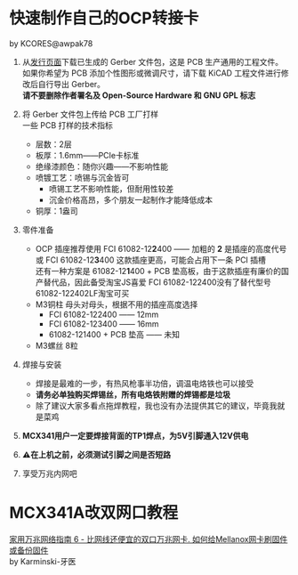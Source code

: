 # 快速制作自己的OCP转接卡
by KCORES@awpak78

1. 从[发行页面](https://github.com/KCORES/OCP2PCIe/releases)下载已生成的 Gerber 文件包，这是 PCB 生产通用的工程文件。  
如果你希望为 PCB 添加个性图形或微调尺寸，请下载 KiCAD 工程文件进行修改后自行导出 Gerber。  
**请不要删除作者署名及 Open-Source Hardware 和 GNU GPL 标志**

2. 将 Gerber 文件包上传给 PCB 工厂打样  
 一些 PCB 打样的技术指标
    - 层数：2层
    - 板厚：1.6mm——PCIe卡标准
    - 绝缘漆颜色：随你兴趣——不影响性能
    - 喷镀工艺：喷锡与沉金皆可
        - 喷锡工艺不影响性能，但耐用性较差
        - 沉金价格高昂，多个朋友一起制作才能降低成本
    - 铜厚：1盎司

3. 零件准备
    - OCP 插座推荐使用 FCI 61082-12**2**400 —— 加粗的 **2** 是插座的高度代号  
    或 FCI 61082-12**3**400 这款插座更高，可能会占用下一条 PCI 插槽  
    还有一种方案是 61082-12**1**400 + PCB 垫高板，由于这款插座有廉价的国产替代品，因此备受淘宝JS喜爱
    FCI 61082-122400没有了替代型号61082-122402LF淘宝可买
    - M3铜柱 母头对母头，根据不用的插座高度选择
        - FCI 61082-122400 —— 12mm
        - FCI 61082-123400 —— 16mm
        - 61082-121400 + PCB 垫高 —— 未知
    - M3螺丝 8粒

4. 焊接与安装
    - 焊接是最难的一步，有热风枪事半功倍，调温电烙铁也可以接受
    - **请务必单独购买焊锡丝，所有电烙铁附赠的焊锡都是垃圾**
    - 除了建议大家多看点拖焊教程，我也没有办法提供其它的建议，毕竟我就是菜鸡

5. **MCX341用户一定要焊接背面的TP1焊点，为5V引脚通入12V供电**

5. **⚠在上机之前，必须测试引脚之间是否短路**

5. 享受万兆内网吧

# MCX341A改双网口教程

[家用万兆网络指南 6 - 比网线还便宜的双口万兆网卡. 如何给Mellanox网卡刷固件或备份固件](https://zhuanlan.zhihu.com/p/114822136)  
by Karminski-牙医
